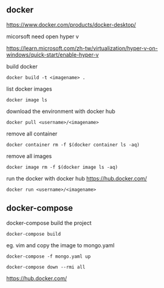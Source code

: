 ## docker

https://www.docker.com/products/docker-desktop/

micorsoft need open hyper v

https://learn.microsoft.com/zh-tw/virtualization/hyper-v-on-windows/quick-start/enable-hyper-v

build docker
```
docker build -t <imagename> .
```
list docker images
```
docker image ls
```

download the environment with docker hub
```
docker pull <username>/<imagename>
```
remove all container
```
docker container rm -f $(docker container ls -aq)
```
remove all images
```
docker image rm -f $(docker image ls -aq)
```
run the docker with docker hub
https://hub.docker.com/

```
docker run <username>/<imagename>
```
## docker-compose

docker-compose build the project
```
docker-compose build
```
eg. vim and copy the image to mongo.yaml
```
docker-compose -f mongo.yaml up 
```

```
docker-compose down --rmi all
```
https://hub.docker.com/
